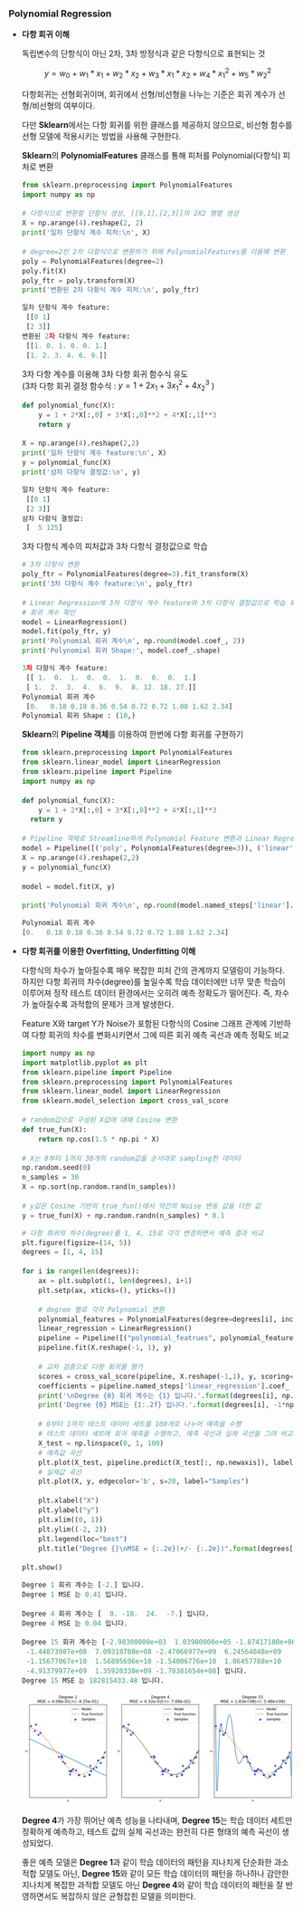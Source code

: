### Polynomial Regression

- **다항 회귀 이해**
    
    독립변수의 단항식이 아닌 2차, 3차 방정식과 같은 다항식으로 표현되는 것
    
    $$ y = w_0 + w_1*x_1 + w_2*x_2 + w_3*x_1*x_2 + w_4*x_1^2 + w_5*w_2^2 $$
    
    다항회귀는 선형회귀이며, 회귀에서 선형/비선형을 나누는 기준은 회귀 계수가
    선형/비선형의 여부이다.
    
    다만 **Sklearn**에서는 다항 회귀를 위한 클래스를 제공하지 않으므로, 비선형 함수를
    선형 모델에 적용시키는 방법을 사용해 구현한다.
    
    **Sklearn**의 **PolynomialFeatures** 클래스를 통해 피처를 Polynomial(다항식) 피처로 변환
    
    ```python
    from sklearn.preprocessing import PolynomialFeatures
    import numpy as np
    
    # 다항식으로 변환할 단항식 생성, [[0,1],[2,3]]의 2X2 행렬 생성
    X = np.arange(4).reshape(2, 2)
    print('일차 단항식 계수 피처:\n', X)
    
    # degree=2인 2차 다항식으로 변환하기 위해 PolynomialFeatures를 이용해 변환
    poly = PolynomialFeatures(degree=2)
    poly.fit(X)
    poly_ftr = poly.transform(X)
    print('변환된 2차 다항식 계수 피처:\n', poly_ftr)
    ```
    
    ```python
    일차 단항식 계수 feature:
     [[0 1]
     [2 3]]
    변환된 2차 다항식 계수 feature:
     [[1. 0. 1. 0. 0. 1.]
     [1. 2. 3. 4. 6. 9.]]
    ```
    
    3차 다항 계수를 이용해 3차 다항 회귀 함수식 유도 <br>
    (3차 다항 회귀 결정 함수식 : $y = 1 + 2x_1 + 3x_1^2 + 4x_2^3$ )
    
    ```python
    def polynomial_func(X):
    	y = 1 + 2*X[:,0] + 3*X[:,0]**2 + 4*X[:,1]**3
    	return y
    
    X = np.arange(4).reshape(2,2)
    print('일차 단항식 계수 feature:\n', X)
    y = polynomial_func(X)
    print('삼차 다항식 결정값:\n', y)
    ```
    
    ```python
    일차 단항식 계수 feature: 
     [[0 1]
     [2 3]]
    삼차 다항식 결정값: 
     [  5 125]
    ```
    
    3차 다항식 계수의 피처값과 3차 다항식 결정값으로 학습
    
    ```python
    # 3차 다항식 변환
    poly_ftr = PolynomialFeatures(degree=3).fit_transform(X)
    print('3차 다항식 계수 feature:\n', poly_ftr)
    
    # Linear Regression에 3차 다항식 계수 feature와 3차 다항식 결정값으로 학습 후 
    # 회귀 계수 확인
    model = LinearRegression()
    model.fit(poly_ftr, y)
    print('Polynomial 회귀 계수\n', np.round(model.coef_, 2))
    print('Polynomial 회귀 Shape:', model.coef_.shape)
    ```
    
    ```python
    3차 다항식 계수 feature: 
     [[ 1.  0.  1.  0.  0.  1.  0.  0.  0.  1.]
     [ 1.  2.  3.  4.  6.  9.  8. 12. 18. 27.]]
    Polynomial 회귀 계수
     [0.   0.18 0.18 0.36 0.54 0.72 0.72 1.08 1.62 2.34]
    Polynomial 회귀 Shape : (10,)
    ```
    
    **Sklearn**의 **Pipeline 객체**를 이용하여 한번에 다항 회귀를 구현하기
    
    ```python
    from sklearn.preprocessing import PolynomialFeatures
    from sklearn.linear_model import LinearRegression
    from sklearn.pipeline import Pipeline
    import numpy as np
    
    def polynomial_func(X):
    	y = 1 + 2*X[:,0] + 3*X[:,0]**2 + 4*X[:,1]**3 
      return y
    
    # Pipeline 객체로 Streamline하게 Polynomial Feature 변환과 Linear Regression을 연결
    model = Pipeline([('poly', PolynomialFeatures(degree=3)), ('linear', LinearRegression())])
    X = np.arange(4).reshape(2,2)
    y = polynomial_func(X)
    
    model = model.fit(X, y)
    
    print('Polynomial 회귀 계수\n', np.round(model.named_steps['linear'].coef_, 2))
    ```
    
    ```python
    Polynomial 회귀 계수
    [0.   0.18 0.18 0.36 0.54 0.72 0.72 1.08 1.62 2.34]
    ```
    

- **다항 회귀를 이용한 Overfitting, Underfitting 이해**
    
    다항식의 차수가 높아질수록 매우 복잡한 피처 간의 관계까지 모델링이 가능하다.
    하지만 다항 회귀의 차수(degree)를 높일수록 학습 데이터에만 너무 맞춘 학습이 이루어져
    정작 테스트 데이터 환경에서는 오히려 예측 정확도가 떨어진다.
    즉, 차수가 높아질수록 과적합의 문제가 크게 발생한다.
    
    Feature X와 target Y가 Noise가 포함된 다항식의 Cosine 그래프 관계에 기반하여 
    다항 회귀의 차수를 변화시키면서 그에 따른 회귀 예측 곡선과 예측 정확도 비교
    
    ```python
    import numpy as np
    import matplotlib.pyplot as plt
    from sklearn.pipeline import Pipeline
    from sklearn.preprocessing import PolynomialFeatures
    from sklearn.linear_model import LinearRegression
    from sklearn.model_selection import cross_val_score
    
    # random값으로 구성된 X값에 대해 Cosine 변환
    def true_fun(X):
    	return np.cos(1.5 * np.pi * X)
    
    # X는 0부터 1까지 30개의 random값을 순서대로 sampling한 데이터
    np.random.seed(0)
    n_samples = 30
    X = np.sort(np.random.rand(n_samples))
    
    # y값은 Cosine 기반의 true_fun()에서 약간의 Noise 변동 값을 더한 값
    y = true_fun(X) + np.random.randn(n_samples) * 0.1
    ```
    
    ```python
    # 다항 회귀의 차수(degree)를 1, 4, 15로 각각 변경하면서 예측 결과 비교
    plt.figure(figsize=(14, 5))
    degrees = [1, 4, 15]
    
    for i in range(len(degrees)):
    	ax = plt.subplot(1, len(degrees), i+1)
    	plt.setp(ax, xticks=(), yticks=())
    
    	# degree 별로 각각 Polynomial 변환
    	polynomial_features = PolynomialFeatures(degree=degrees[i], include_bias=False)
    	linear_regression = LinearRegression()
    	pipeline = Pipeline([("polynomial_featrues", polynomial_features), ("linear_regression", linear_regression)])
    	pipeline.fit(X.reshape(-1, 1), y)
    
    	# 교차 검증으로 다항 회귀를 평가
    	scores = cross_val_score(pipeline, X.reshape(-1,1), y, scoring="neg_mean_squared_error", cv=10)
    	coefficients = pipeline.named_steps['linear_regression'].coef_
    	print('\nDegree {0} 회귀 계수는 {1} 입니다.'.format(degrees[i], np.round(coefficients, 2)))
    	print('Degree {0} MSE는 {1:.2f} 입니다.'.format(degrees[i], -1*np.mean(scores)))
    	
    	# 0부터 1까지 테스트 데이터 세트를 100개로 나누어 예측을 수행
    	# 테스트 데이터 세트에 회귀 예측을 수행하고, 예측 곡선과 실제 곡선을 그려 비교
    	X_test = np.linspace(0, 1, 100)
    	# 예측값 곡선
    	plt.plot(X_test, pipeline.predict(X_test[:, np.newaxis]), label="Model")
    	# 실제값 곡선
    	plt.plot(X, y, edgecolor='b', s=20, label="Samples")
    
    	plt.xlabel("X")
    	plt.ylabel("y")
    	plt.xlim((0, 1))
    	plt.ylim((-2, 2))
    	plt.legend(loc="best")
    	plt.title("Degree {}\nMSE = {:.2e}(+/- {:.2e})".format(degrees[i], -scores.mean(), scores.std()))
    
    plt.show()
    ```
    
    ```python
    Degree 1 회귀 계수는 [-2.] 입니다.
    Degree 1 MSE 는 0.41 입니다.
    
    Degree 4 회귀 계수는 [  0. -18.  24.  -7.] 입니다.
    Degree 4 MSE 는 0.04 입니다.
    
    Degree 15 회귀 계수는 [-2.98300000e+03  1.03900000e+05 -1.87417100e+06  2.03717220e+07
     -1.44873987e+08  7.09318780e+08 -2.47066977e+09  6.24564048e+09
     -1.15677067e+10  1.56895696e+10 -1.54006776e+10  1.06457788e+10
     -4.91379977e+09  1.35920330e+09 -1.70381654e+08] 입니다.
    Degree 15 MSE 는 182815433.48 입니다.
    ```
    
    ![output1.png](/img/5-3-1.png)
    
    **Degree 4**가 가장 뛰어난 예측 성능을 나타내며, **Degree 15**는 학습 데이터 세트만 정확하게 예측하고, 테스트 값의 실제 곡선과는 완전히 다른 형태의 예측 곡선이 생성되었다.
    
    좋은 예측 모델은 **Degree 1**과 같이 학습 데이터의 패턴을 지나치게 단순화한 과소적합 모델도 아닌, **Degree 15**와 같이 모든 학습 데이터의 패턴을 하나하나 감안한 지나치게 복잡한 과적합 모델도 아닌 **Degree 4**와 같이 학습 데이터의 패턴을 잘 반영하면서도 복잡하지 않은 균형잡힌 모델을 의미한다.
